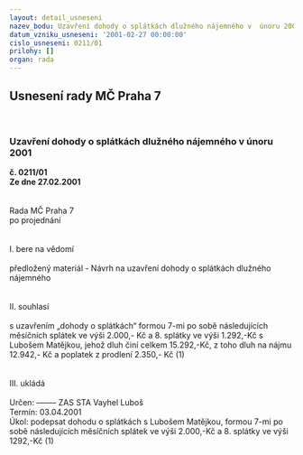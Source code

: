 ```yaml
---
layout: detail_usneseni
nazev_bodu: Uzavření dohody o splátkách dlužného nájemného v  únoru 2001
datum_vzniku_usneseni: '2001-02-27 00:00:00'
cislo_usneseni: 0211/01
prilohy: []
organ: rada
---
```

<div id="ucUsn_pList" class="usn">
	<span><h2>Usnesení rady MČ Praha 7 </h2>
<br></span><div class="standBody">
<span><h3>Uzavření dohody o splátkách dlužného nájemného v  únoru 2001</h3></span><div class="center">
		<strong>č. 0211/01</strong><br>
	</div>
<div class="center">
		<strong>Ze dne 27.02.2001</strong><br><br>
	</div>
<br>Rada MČ Praha 7<br>po projednání<br><br><br>I.	bere na vědomí<br><br> předložený materiál - Návrh na uzavření dohody o splátkách dlužného nájemného<br><br><br>II.	souhlasí <br><br>s uzavřením „dohody o splátkách“ formou 7-mi po sobě následujících měsíčních splátek ve výši 2.000,- Kč a 8.  splátky ve výši  1.292,-Kč s Lubošem Matějkou, jehož dluh činí celkem 15.292,-Kč, z toho dluh na nájmu 12.942,- Kč a poplatek z prodlení  2.350,- Kč (1)<br><br><br>III.	ukládá <br><br> Určen:	–––––	ZAS STA Vayhel Luboš<br>Termín: 03.04.2001<br>Úkol:	podepsat dohodu o splátkách s Lubošem Matějkou, formou 7-mi po sobě následujících měsíčních splátek  ve výši 2.000,-Kč a 8. splátky ve výši 1292,-Kč (1)<br>  <br>
</div>
</div>